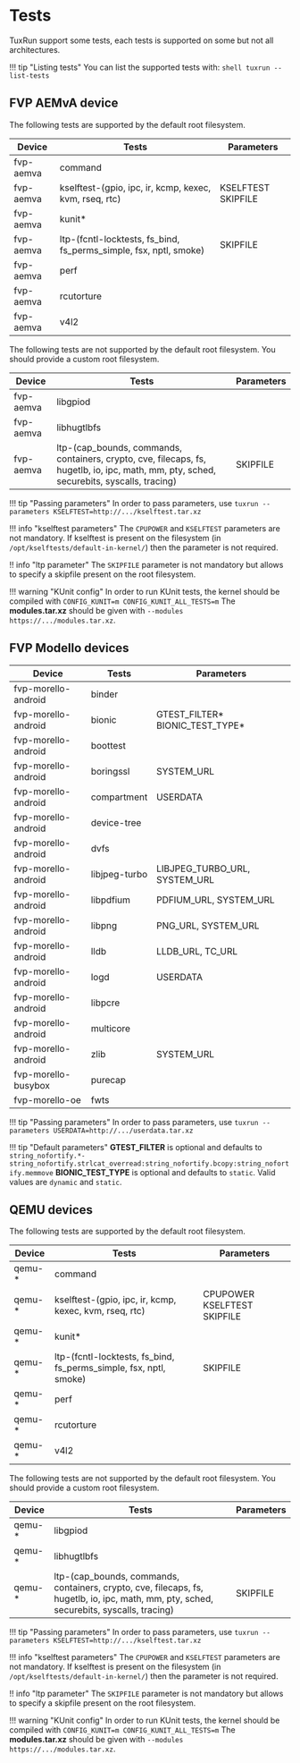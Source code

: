 # Tests

TuxRun support some tests, each tests is supported on some but not all architectures.

!!! tip "Listing tests"
    You can list the supported tests with:
    ```shell
    tuxrun --list-tests
    ```

## FVP AEMvA device

The following tests are supported by the default root filesystem.

Device    | Tests                                                             | Parameters         |
----------|-------------------------------------------------------------------|--------------------|
fvp-aemva | command                                                           |                    |
fvp-aemva | kselftest-(gpio, ipc, ir, kcmp, kexec, kvm, rseq, rtc)            | KSELFTEST SKIPFILE |
fvp-aemva | kunit\*                                                           |                    |
fvp-aemva | ltp-(fcntl-locktests, fs_bind, fs_perms_simple, fsx, nptl, smoke) | SKIPFILE           |
fvp-aemva | perf                                                              |                    |
fvp-aemva | rcutorture                                                        |                    |
fvp-aemva | v4l2                                                              |                    |

The following tests are not supported by the default root filesystem. You should
provide a custom root filesystem.

Device    | Tests                                                                                                                                         | Parameters |
----------|-----------------------------------------------------------------------------------------------------------------------------------------------|------------|
fvp-aemva | libgpiod                                                                                                                                      |            |
fvp-aemva | libhugtlbfs                                                                                                                                   |            |
fvp-aemva | ltp-(cap_bounds, commands, containers, crypto, cve, filecaps, fs, hugetlb, io, ipc, math, mm, pty, sched, securebits, syscalls, tracing)      | SKIPFILE   |

!!! tip "Passing parameters"
    In order to pass parameters, use `tuxrun --parameters KSELFTEST=http://.../kselftest.tar.xz`

!!! info "kselftest parameters"
    The `CPUPOWER` and `KSELFTEST` parameters are not mandatory. If kselftest
    is present on the filesystem (in `/opt/kselftests/default-in-kernel/`) then the
    parameter is not required.

!! info "ltp parameter"
    The `SKIPFILE` parameter is not mandatory but allows to specify a skipfile
    present on the root filesystem.

!!! warning "KUnit config"
    In order to run KUnit tests, the kernel should be compiled with
    ```
    CONFIG_KUNIT=m
    CONFIG_KUNIT_ALL_TESTS=m
    ```
    The **modules.tar.xz** should be given with `--modules https://.../modules.tar.xz`.


## FVP Modello devices

Device              | Tests        | Parameters                       |
--------------------|--------------|----------------------------------|
fvp-morello-android | binder       |                                  |
fvp-morello-android | bionic       | GTEST_FILTER\* BIONIC_TEST_TYPE\*|
fvp-morello-android | boottest     |                                  |
fvp-morello-android | boringssl    | SYSTEM_URL                       |
fvp-morello-android | compartment  | USERDATA                         |
fvp-morello-android | device-tree  |                                  |
fvp-morello-android | dvfs         |                                  |
fvp-morello-android | libjpeg-turbo| LIBJPEG_TURBO_URL, SYSTEM_URL    |
fvp-morello-android | libpdfium    | PDFIUM_URL, SYSTEM_URL           |
fvp-morello-android | libpng       | PNG_URL, SYSTEM_URL              |
fvp-morello-android | lldb         | LLDB_URL, TC_URL                 |
fvp-morello-android | logd         | USERDATA                         |
fvp-morello-android | libpcre      |                                  |
fvp-morello-android | multicore    |                                  |
fvp-morello-android | zlib         | SYSTEM_URL                       |
fvp-morello-busybox | purecap      |                                  |
fvp-morello-oe      | fwts         |                                  |

!!! tip "Passing parameters"
    In order to pass parameters, use `tuxrun --parameters USERDATA=http://.../userdata.tar.xz`

!!! tip "Default parameters"
    **GTEST_FILTER** is optional and defaults to
    ```
    string_nofortify.*-string_nofortify.strlcat_overread:string_nofortify.bcopy:string_nofortify.memmove
    ```
    **BIONIC_TEST_TYPE** is optional and defaults to `static`. Valid values are `dynamic` and `static`.

## QEMU devices

The following tests are supported by the default root filesystem.

Device  | Tests                                                             | Parameters                  |
--------|-------------------------------------------------------------------|-----------------------------|
qemu-\* | command                                                           |                             |
qemu-\* | kselftest-(gpio, ipc, ir, kcmp, kexec, kvm, rseq, rtc)            | CPUPOWER KSELFTEST SKIPFILE |
qemu-\* | kunit\*                                                           |                             |
qemu-\* | ltp-(fcntl-locktests, fs_bind, fs_perms_simple, fsx, nptl, smoke) | SKIPFILE                    |
qemu-\* | perf                                                              |                             |
qemu-\* | rcutorture                                                        |                             |
qemu-\* | v4l2                                                              |                             |

The following tests are not supported by the default root filesystem. You should
provide a custom root filesystem.

Device  | Tests                                                                                                                                    | Parameters |
--------|------------------------------------------------------------------------------------------------------------------------------------------|------------|
qemu-\* | libgpiod                                                                                                                                 |            |
qemu-\* | libhugtlbfs                                                                                                                              |            |
qemu-\* | ltp-(cap_bounds, commands, containers, crypto, cve, filecaps, fs, hugetlb, io, ipc, math, mm, pty, sched, securebits, syscalls, tracing) | SKIPFILE   |

!!! tip "Passing parameters"
    In order to pass parameters, use `tuxrun --parameters KSELFTEST=http://.../kselftest.tar.xz`

!!! info "kselftest parameters"
    The `CPUPOWER` and `KSELFTEST` parameters are not mandatory. If kselftest
    is present on the filesystem (in `/opt/kselftests/default-in-kernel/`) then the
    parameter is not required.

!! info "ltp parameter"
    The `SKIPFILE` parameter is not mandatory but allows to specify a skipfile
    present on the root filesystem.

!!! warning "KUnit config"
    In order to run KUnit tests, the kernel should be compiled with
    ```
    CONFIG_KUNIT=m
    CONFIG_KUNIT_ALL_TESTS=m
    ```
    The **modules.tar.xz** should be given with `--modules https://.../modules.tar.xz`.

